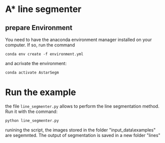 # A* line segmenter
## prepare Environment
You need to have the anaconda environment manager installed on your computer. 
If so, run the command 
```code
conda env create -f environment.yml
```

and acrivate the environment: 
```code
conda activate AstarSegm
```
# Run the example

the file ```line_segmenter.py``` allows to perform the line segmentation method. Run it with the command:
```code
python line_segmenter.py
```


runining the script, the images stored in the folder "input_data\examples" are segemnted.
The output of segmentation is saved in a new folder "lines"